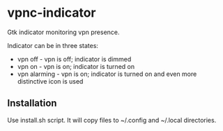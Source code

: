 # vpnc-indicator
Gtk indicator monitoring vpn presence. 

Indicator can be in three states:
* vpn off - vpn is off; indicator is dimmed  
* vpn on - vpn is on; indicator is turned on
* vpn alarming - vpn is on; indicator is turned on and even more distinctive  icon is used

## Installation

Use install.sh script. It will copy files to ~/.config and ~/.local directories.

